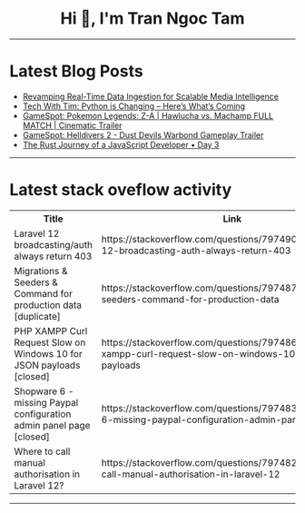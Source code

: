 <h1 align="center">Hi 👋, I'm Tran Ngoc Tam</h1>

---

# Latest Blog Posts 
<!-- BLOG-POST-LIST:START -->
- [Revamping Real-Time Data Ingestion for Scalable Media Intelligence](https://dev.to/navedha_sadhan_caaa090549/revamping-real-time-data-ingestion-for-scalable-media-intelligence-15gc)
- [Tech With Tim: Python is Changing – Here’s What’s Coming](https://dev.to/vibe_youtube/tech-with-tim-python-is-changing-heres-whats-coming-5bb4)
- [GameSpot: Pokemon Legends: Z-A | Hawlucha vs. Machamp FULL MATCH | Cinematic Trailer](https://dev.to/gg_news/gamespot-pokemon-legends-z-a-hawlucha-vs-machamp-full-match-cinematic-trailer-41pj)
- [GameSpot: Helldivers 2 - Dust Devils Warbond Gameplay Trailer](https://dev.to/gg_news/gamespot-helldivers-2-dust-devils-warbond-gameplay-trailer-1onj)
- [The Rust Journey of a JavaScript Developer • Day 3](https://dev.to/fedtti/the-rust-journey-of-a-javascript-developer-day-3-f3c)
<!-- BLOG-POST-LIST:END -->

---

# Latest stack oveflow activity
<table>
  <tr><th>Title</th><th>Link</th></tr>
  <!-- STACKOVERFLOW:START --><tr><td>Laravel 12 broadcasting/auth always return 403</td><td>https://stackoverflow.com/questions/79749048/laravel-12-broadcasting-auth-always-return-403</td></tr><tr><td>Migrations &amp; Seeders &amp; Command for production data [duplicate]</td><td>https://stackoverflow.com/questions/79748729/migrations-seeders-command-for-production-data</td></tr><tr><td>PHP XAMPP Curl Request Slow on Windows 10 for JSON payloads [closed]</td><td>https://stackoverflow.com/questions/79748601/php-xampp-curl-request-slow-on-windows-10-for-json-payloads</td></tr><tr><td>Shopware 6 - missing Paypal configuration admin panel page [closed]</td><td>https://stackoverflow.com/questions/79748392/shopware-6-missing-paypal-configuration-admin-panel-page</td></tr><tr><td>Where to call manual authorisation in Laravel 12?</td><td>https://stackoverflow.com/questions/79748228/where-to-call-manual-authorisation-in-laravel-12</td></tr><!-- STACKOVERFLOW:END -->
</table>

---


